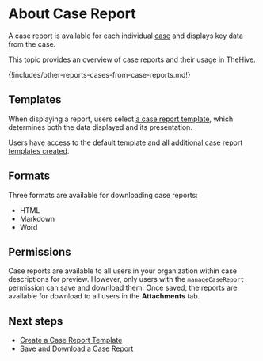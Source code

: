 # About Case Report

<!-- md:version 5.4 --> <!-- md:license Platinum -->

A case report is available for each individual [case](../about-cases.md) and displays key data from the case.

This topic provides an overview of case reports and their usage in TheHive.

{!includes/other-reports-cases-from-case-reports.md!}

## Templates

When displaying a report, users select [a case report template](../../../organization/configure-organization/manage-templates/case-report-templates/about-case-report-templates.md), which determines both the data displayed and its presentation.

Users have access to the default template and all [additional case report templates created](../../../organization/configure-organization/manage-templates/case-report-templates/create-a-case-report-template.md).

## Formats

Three formats are available for downloading case reports:

* HTML
* Markdown
* Word

## Permissions

Case reports are available to all users in your organization within case descriptions for preview. However, only users with the `manageCaseReport` permission can save and download them. Once saved, the reports are available for download to all users in the **Attachments** tab.

<h2>Next steps</h2>

* [Create a Case Report Template](../../../organization/configure-organization/manage-templates/case-report-templates/create-a-case-report-template.md)
* [Save and Download a Case Report](save-download-a-case-report.md)